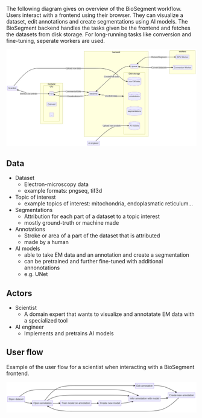 The following diagram gives on overview of the BioSegment workflow. Users interact with a frontend using their browser. They can visualize a dataset, edit annotations and create segmentations using AI models. The BioSegment backend handles the tasks given be the frontend and fetches the datasets from disk storage. For long-running tasks like conversion and fine-tuning, seperate workers are used.

![Placeholder](/assets/overview_v2.png)

## Data

- Dataset
    - Electron-microscopy data
    - example formats: pngseq, tif3d
- Topic of interest
    - example topics of interest: mitochondria, endoplasmatic reticulum...
- Segmentations
    - Attribution for each part of a dataset to a topic interest
    - mostly ground-truth or machine made
- Annotations
    - Stroke or area of a part of the dataset that is attributed
    - made by a human
- AI models
    -  able to take EM data and an annotation and create a segmentation
    -  can be pretrained and further fine-tuned with additional annonotations
    -  e.g. UNet


## Actors

- Scientist
    - A domain expert that wants to visualize and annotatate EM data with a specialized tool
- AI engineer
    - Implements and pretrains AI models

## User flow

Example of the user flow for a scientist when interacting with a BioSegment frontend.

![Placeholder](/assets/user_flow.png)